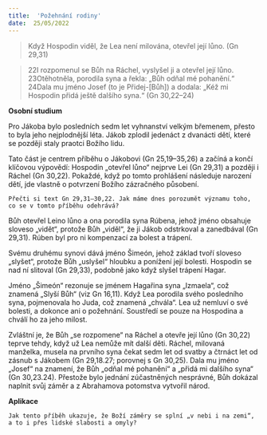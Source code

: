```yaml
---
title:  'Požehnání rodiny'
date:  25/05/2022
---
```


> <p></p>
> Když Hospodin viděl, že Lea není milována, otevřel její lůno. (Gn 29,31)

> <p></p>
> 22I rozpomenul se Bůh na Ráchel, vyslyšel ji a otevřel její lůno. 23Otěhotněla, porodila syna a řekla: „Bůh odňal mé pohanění.“ 24Dala mu jméno Josef (to je Přidej-[Bůh]) a dodala: „Kéž mi Hospodin přidá ještě dalšího syna.“ (Gn 30,22–24)

**Osobní studium**

Pro Jákoba bylo posledních sedm let vyhnanství velkým břemenem, přesto to byla jeho nejplodnější léta. Jákob zplodil jedenáct z dvanácti dětí, které se později staly praotci Božího lidu.

Tato část je centrem příběhu o Jákobovi (Gn 25,19–35,26) a začíná a končí klíčovou výpovědí: Hospodin „otevřel lůno“ nejprve Lei (Gn 29,31) a později i Ráchel (Gn 30,22). Pokaždé, když po tomto prohlášení následuje narození dětí, jde vlastně o potvrzení Božího zázračného působení.

`Přečti si text Gn 29,31–30,22. Jak máme dnes porozumět významu toho, co se v tomto příběhu odehrává?`

Bůh otevřel Leino lůno a ona porodila syna Rúbena, jehož jméno obsahuje sloveso „vidět“, protože Bůh „viděl“, že ji Jákob odstrkoval a zanedbával (Gn 29,31). Rúben byl pro ni kompenzací za bolest a trápení.

Svému druhému synovi dává jméno Šimeón, jehož základ tvoří sloveso „slyšet“, protože Bůh „uslyšel“ hloubku a ponížení její bolesti. Hospodin se nad ní slitoval (Gn 29,33), podobně jako když slyšel trápení Hagar.

Jméno „Šimeón“ rezonuje se jménem Hagařina syna „Izmaela“, což znamená „Slyší Bůh“ (viz Gn 16,11). Když Lea porodila svého posledního syna, pojmenovala ho Juda, což znamená „chvála“. Lea už nemluví o své bolesti, a dokonce ani o požehnání. Soustředí se pouze na Hospodina a chválí ho za jeho milost.

Zvláštní je, že Bůh „se rozpomene“ na Ráchel a otevře její lůno (Gn 30,22) teprve tehdy, když už Lea nemůže mít další děti. Ráchel, milovaná manželka, musela na prvního syna čekat sedm let od svatby a čtrnáct let od zásnub s Jákobem (Gn 29,18.27; porovnej s Gn 30,25). Dala mu jméno „Josef“ na znamení, že Bůh „odňal mé pohanění“ a „přidá mi dalšího syna“ (Gn 30,23.24). Přestože bylo jednání zúčastněných nesprávné, Bůh dokázal naplnit svůj záměr a z Abrahamova potomstva vytvořil národ.

**Aplikace**

`Jak tento příběh ukazuje, že Boží záměry se splní „v nebi i na zemi“, a to i přes lidské slabosti a omyly?`